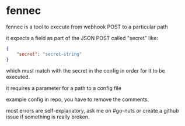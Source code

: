 # fennec
fennec is a tool to execute <something> from webhook POST to a particular path

it expects a field as part of the JSON POST called "secret" like:

```json
{
    "secret": "secret-string"
}
```

which must match with the secret in the config in order for it to be executed.

it requires a parameter for a path to a config file

example config in repo, you have to remove the comments.

most errors are self-explanatory, ask me on #go-nuts or create a github issue if something is really broken.